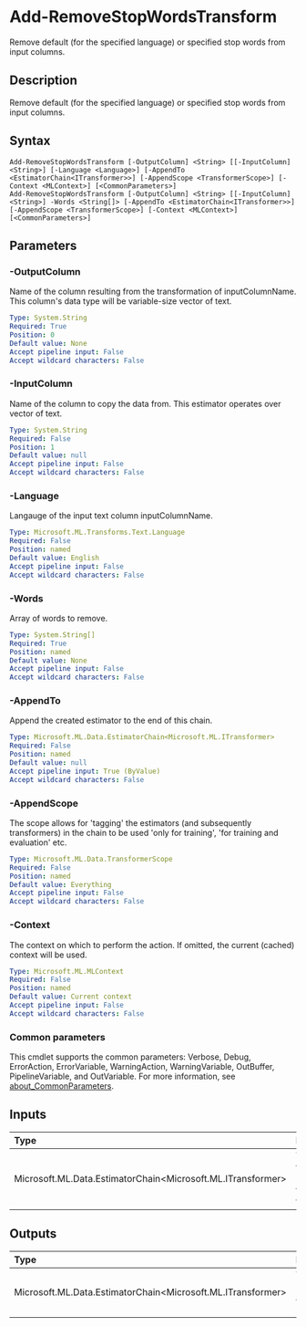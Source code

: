 # Add-RemoveStopWordsTransform

Remove default (for the specified language) or specified stop words from input columns.

## Description

Remove default (for the specified language) or specified stop words from input columns.

## Syntax

```
Add-RemoveStopWordsTransform [-OutputColumn] <String> [[-InputColumn] <String>] [-Language <Language>] [-AppendTo <EstimatorChain<ITransformer>>] [-AppendScope <TransformerScope>] [-Context <MLContext>] [<CommonParameters>]
Add-RemoveStopWordsTransform [-OutputColumn] <String> [[-InputColumn] <String>] -Words <String[]> [-AppendTo <EstimatorChain<ITransformer>>] [-AppendScope <TransformerScope>] [-Context <MLContext>] [<CommonParameters>]
```

## Parameters

### -OutputColumn

Name of the column resulting from the transformation of inputColumnName. This column's data type will be variable-size vector of text.

```yaml
Type: System.String
Required: True
Position: 0
Default value: None
Accept pipeline input: False
Accept wildcard characters: False
```

### -InputColumn

Name of the column to copy the data from. This estimator operates over vector of text.

```yaml
Type: System.String
Required: False
Position: 1
Default value: null
Accept pipeline input: False
Accept wildcard characters: False
```

### -Language

Langauge of the input text column inputColumnName.

```yaml
Type: Microsoft.ML.Transforms.Text.Language
Required: False
Position: named
Default value: English
Accept pipeline input: False
Accept wildcard characters: False
```

### -Words

Array of words to remove.

```yaml
Type: System.String[]
Required: True
Position: named
Default value: None
Accept pipeline input: False
Accept wildcard characters: False
```

### -AppendTo

Append the created estimator to the end of this chain.

```yaml
Type: Microsoft.ML.Data.EstimatorChain<Microsoft.ML.ITransformer>
Required: False
Position: named
Default value: null
Accept pipeline input: True (ByValue)
Accept wildcard characters: False
```

### -AppendScope

The scope allows for 'tagging' the estimators (and subsequently transformers) in the chain to be used 'only for training', 'for training and evaluation' etc.

```yaml
Type: Microsoft.ML.Data.TransformerScope
Required: False
Position: named
Default value: Everything
Accept pipeline input: False
Accept wildcard characters: False
```

### -Context

The context on which to perform the action. If omitted, the current (cached) context will be used.

```yaml
Type: Microsoft.ML.MLContext
Required: False
Position: named
Default value: Current context
Accept pipeline input: False
Accept wildcard characters: False
```

### Common parameters

This cmdlet supports the common parameters: Verbose, Debug, ErrorAction, ErrorVariable, WarningAction, WarningVariable, OutBuffer, PipelineVariable, and OutVariable. For more information, see [about_CommonParameters](https://go.microsoft.com/fwlink/?LinkID=113216).

## Inputs

| Type | Description |
|:---|:---|
| Microsoft.ML.Data.EstimatorChain<Microsoft.ML.ITransformer> | You can pipe the EstimatorChain to append to this cmdlet. |

## Outputs

| Type | Description |
|:---|:---|
| Microsoft.ML.Data.EstimatorChain<Microsoft.ML.ITransformer> | This cmdlet returns the appended EstimatorChain. |


